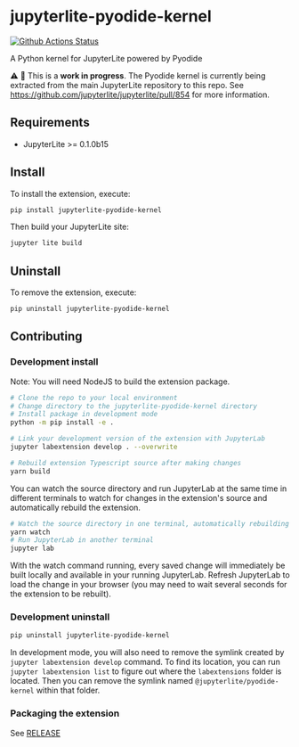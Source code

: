 # jupyterlite-pyodide-kernel

[![Github Actions Status](https://github.com/jupyterlite/pyodide-kernel/workflows/Build/badge.svg)](https://github.com/jupyterlite/pyodide-kernel/actions/workflows/build.yml)

A Python kernel for JupyterLite powered by Pyodide

⚠️ 🚧 This is a **work in progress**. The Pyodide kernel is currently being extracted
from the main JupyterLite repository to this repo. See
https://github.com/jupyterlite/jupyterlite/pull/854 for more information.

## Requirements

- JupyterLite >= 0.1.0b15

## Install

To install the extension, execute:

```bash
pip install jupyterlite-pyodide-kernel
```

Then build your JupyterLite site:

```bash
jupyter lite build
```

## Uninstall

To remove the extension, execute:

```bash
pip uninstall jupyterlite-pyodide-kernel
```

## Contributing

### Development install

Note: You will need NodeJS to build the extension package.

```bash
# Clone the repo to your local environment
# Change directory to the jupyterlite-pyodide-kernel directory
# Install package in development mode
python -m pip install -e .

# Link your development version of the extension with JupyterLab
jupyter labextension develop . --overwrite

# Rebuild extension Typescript source after making changes
yarn build
```

You can watch the source directory and run JupyterLab at the same time in different
terminals to watch for changes in the extension's source and automatically rebuild the
extension.

```bash
# Watch the source directory in one terminal, automatically rebuilding when needed
yarn watch
# Run JupyterLab in another terminal
jupyter lab
```

With the watch command running, every saved change will immediately be built locally and
available in your running JupyterLab. Refresh JupyterLab to load the change in your
browser (you may need to wait several seconds for the extension to be rebuilt).

### Development uninstall

```bash
pip uninstall jupyterlite-pyodide-kernel
```

In development mode, you will also need to remove the symlink created by
`jupyter labextension develop` command. To find its location, you can run
`jupyter labextension list` to figure out where the `labextensions` folder is located.
Then you can remove the symlink named `@jupyterlite/pyodide-kernel` within that folder.

### Packaging the extension

See [RELEASE](https://github.com/jupyterlite/pyodide-kernel/blob/main/RELEASE.md)

